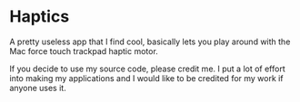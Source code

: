 # Haptics

A pretty useless app that I find cool, basically lets you play around with the Mac force touch trackpad haptic motor.

If you decide to use my source code, please credit me. I put a lot of effort into making my applications and I would like to be credited for my work if anyone uses it.
